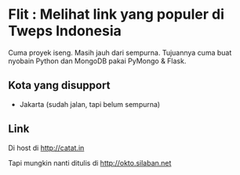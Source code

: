 Flit : Melihat link yang populer di Tweps Indonesia
===================================================

Cuma proyek iseng. Masih jauh dari sempurna. Tujuannya cuma buat nyobain Python dan
MongoDB pakai PyMongo & Flask.

Kota yang disupport
-------------------

   * Jakarta (sudah jalan, tapi belum sempurna)     

Link
--------

Di host di http://catat.in

Tapi mungkin nanti ditulis di http://okto.silaban.net
